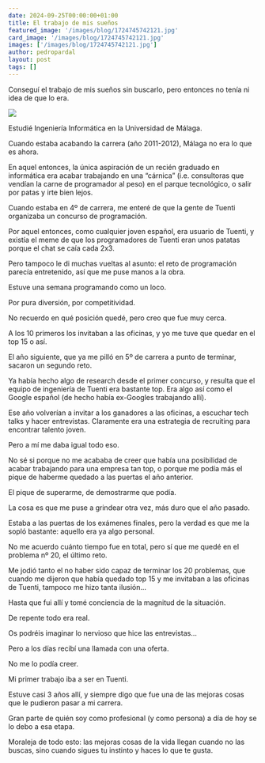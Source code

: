 ```yaml
---
date: 2024-09-25T00:00:00+01:00
title: El trabajo de mis sueños
featured_image: '/images/blog/1724745742121.jpg'
card_image: '/images/blog/1724745742121.jpg'
images: ['/images/blog/1724745742121.jpg']
author: pedropardal
layout: post
tags: []
---
```


Conseguí el trabajo de mis sueños sin buscarlo, pero entonces no tenía ni idea de que lo era.

![](/images/blog/1724745742121.jpg)

Estudié Ingeniería Informática en la Universidad de Málaga.

Cuando estaba acabando la carrera (año 2011-2012), Málaga no era lo que es ahora.

En aquel entonces, la única aspiración de un recién graduado en informática era acabar trabajando en una “cárnica” (i.e. consultoras que vendían la carne de programador al peso) en el parque tecnológico, o salir por patas y irte bien lejos.

Cuando estaba en 4º de carrera, me enteré de que la gente de Tuenti organizaba un concurso de programación.

Por aquel entonces, como cualquier joven español, era usuario de Tuenti, y existía el meme de que los programadores de Tuenti eran unos patatas porque el chat se caía cada 2x3.

Pero tampoco le di muchas vueltas al asunto: el reto de programación parecía entretenido, así que me puse manos a la obra.

Estuve una semana programando como un loco.

Por pura diversión, por competitividad.

No recuerdo en qué posición quedé, pero creo que fue muy cerca.

A los 10 primeros los invitaban a las oficinas, y yo me tuve que quedar en el top 15 o así.

El año siguiente, que ya me pilló en 5º de carrera a punto de terminar, sacaron un segundo reto.

Ya había hecho algo de research desde el primer concurso, y resulta que el equipo de ingeniería de Tuenti era bastante top. Era algo así como el Google español (de hecho había ex-Googles trabajando allí).

Ese año volverían a invitar a los ganadores a las oficinas, a escuchar tech talks y hacer entrevistas. Claramente era una estrategia de recruiting para encontrar talento joven.

Pero a mí me daba igual todo eso.

No sé si porque no me acababa de creer que había una posibilidad de acabar trabajando para una empresa tan top, o porque me podía más el pique de haberme quedado a las puertas el año anterior.

El pique de superarme, de demostrarme que podía.

La cosa es que me puse a grindear otra vez, más duro que el año pasado.

Estaba a las puertas de los exámenes finales, pero la verdad es que me la sopló bastante: aquello era ya algo personal.

No me acuerdo cuánto tiempo fue en total, pero sí que me quedé en el problema nº 20, el último reto.

Me jodió tanto el no haber sido capaz de terminar los 20 problemas, que cuando me dijeron que había quedado top 15 y me invitaban a las oficinas de Tuenti, tampoco me hizo tanta ilusión...

Hasta que fui allí y tomé conciencia de la magnitud de la situación.

De repente todo era real.

Os podréis imaginar lo nervioso que hice las entrevistas… 

Pero a los días recibí una llamada con una oferta.

No me lo podía creer.

Mi primer trabajo iba a ser en Tuenti.

Estuve casi 3 años allí, y siempre digo que fue una de las mejoras cosas que le pudieron pasar a mi carrera.

Gran parte de quién soy como profesional (y como persona) a día de hoy se lo debo a esa etapa.

Moraleja de todo esto: las mejoras cosas de la vida llegan cuando no las buscas, sino cuando sigues tu instinto y haces lo que te gusta.
